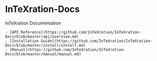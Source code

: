 InTeXration-Docs
================

InTeXration Documentation

	- [API Reference](https://github.com/InTeXration/InTeXration-Docs/blob/master/api/overview.md)
	- [Installation Guide](https://github.com/InTeXration/InTeXration-Docs/blob/master/install/install.md)
	- [Manual](https://github.com/InTeXration/InTeXration-Docs/blob/master/manual/manual.md)